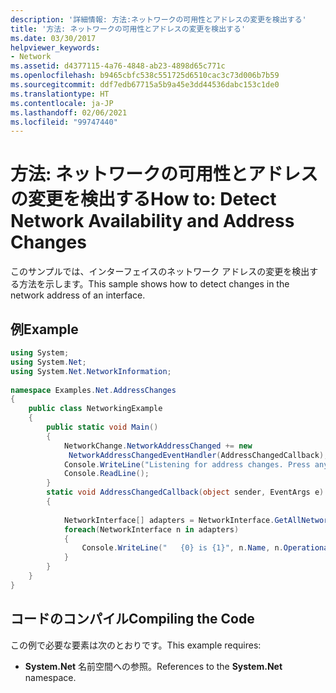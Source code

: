```yaml
---
description: '詳細情報: 方法:ネットワークの可用性とアドレスの変更を検出する'
title: '方法: ネットワークの可用性とアドレスの変更を検出する'
ms.date: 03/30/2017
helpviewer_keywords:
- Network
ms.assetid: d4377115-4a76-4848-ab23-4898d65c771c
ms.openlocfilehash: b9465cbfc538c551725d6510cac3c73d006b7b59
ms.sourcegitcommit: ddf7edb67715a5b9a45e3dd44536dabc153c1de0
ms.translationtype: HT
ms.contentlocale: ja-JP
ms.lasthandoff: 02/06/2021
ms.locfileid: "99747440"
---
```

# <a name="how-to-detect-network-availability-and-address-changes"></a><span data-ttu-id="1dee6-103">方法: ネットワークの可用性とアドレスの変更を検出する</span><span class="sxs-lookup"><span data-stu-id="1dee6-103">How to: Detect Network Availability and Address Changes</span></span>

<span data-ttu-id="1dee6-104">このサンプルでは、インターフェイスのネットワーク アドレスの変更を検出する方法を示します。</span><span class="sxs-lookup"><span data-stu-id="1dee6-104">This sample shows how to detect changes in the network address of an interface.</span></span>  
  
## <a name="example"></a><span data-ttu-id="1dee6-105">例</span><span class="sxs-lookup"><span data-stu-id="1dee6-105">Example</span></span>  
  
```csharp
using System;  
using System.Net;  
using System.Net.NetworkInformation;  
  
namespace Examples.Net.AddressChanges  
{  
    public class NetworkingExample  
    {  
        public static void Main()  
        {  
            NetworkChange.NetworkAddressChanged += new
             NetworkAddressChangedEventHandler(AddressChangedCallback);  
            Console.WriteLine("Listening for address changes. Press any key to exit.");  
            Console.ReadLine();  
        }  
        static void AddressChangedCallback(object sender, EventArgs e)  
        {  
  
            NetworkInterface[] adapters = NetworkInterface.GetAllNetworkInterfaces();  
            foreach(NetworkInterface n in adapters)  
            {  
                Console.WriteLine("   {0} is {1}", n.Name, n.OperationalStatus);  
            }  
        }  
    }  
}  
```  
  
## <a name="compiling-the-code"></a><span data-ttu-id="1dee6-106">コードのコンパイル</span><span class="sxs-lookup"><span data-stu-id="1dee6-106">Compiling the Code</span></span>  

 <span data-ttu-id="1dee6-107">この例で必要な要素は次のとおりです。</span><span class="sxs-lookup"><span data-stu-id="1dee6-107">This example requires:</span></span>  
  
- <span data-ttu-id="1dee6-108">**System.Net** 名前空間への参照。</span><span class="sxs-lookup"><span data-stu-id="1dee6-108">References to the **System.Net** namespace.</span></span>
